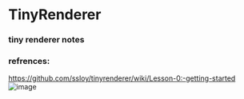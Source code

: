 # TinyRenderer
### tiny renderer notes
### refrences:
https://github.com/ssloy/tinyrenderer/wiki/Lesson-0:-getting-started
![image](https://github.com/dyyosh2006/TinyRenderer/assets/22925948/ec7cb79a-2feb-4f72-bc72-16a3732340d9)

